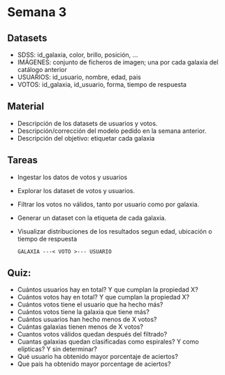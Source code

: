 # Semana 3

## Datasets

* SDSS: id_galaxia, color, brillo, posición, ...
* IMÁGENES: conjunto de ficheros de imagen; una por cada galaxia del catálogo anterior
* USUARIOS: id_usuario, nombre, edad, pais
* VOTOS: id_galaxia, id_usuario, forma, tiempo de respuesta

## Material

* Descripción de los datasets de usuarios y votos.
* Descripción/corrección del modelo pedido en la semana anterior.
* Descripción del objetivo: etiquetar cada galaxia

## Tareas

* Ingestar los datos de votos y usuarios
* Explorar los dataset de votos y usuarios.
* Filtrar los votos no válidos, tanto por usuario como por galaxia.
* Generar un dataset con la etiqueta de cada galaxia.
* Visualizar distribuciones de los resultados segun edad, ubicación o tiempo de respuesta

      GALAXIA ---< VOTO >--- USUARIO

## Quiz:

* Cuántos usuarios hay en total? Y que cumplan la propiedad X?
* Cuántos votos hay en total? Y que cumplan la propiedad X?
* Cuántos votos tiene el usuario que ha hecho más?
* Cuántos votos tiene la galaxia que tiene más?
* Cuántos usuarios han hecho menos de X votos?
* Cuántas galaxias tienen menos de X votos?
* Cuantos votos válidos quedan después del filtrado?
* Cuantas galaxias quedan clasificadas como espirales? Y como elípticas? Y sin determinar?
* Qué usuario ha obtenido mayor porcentaje de aciertos?
* Que país ha obtenido mayor porcentage de aciertos?
